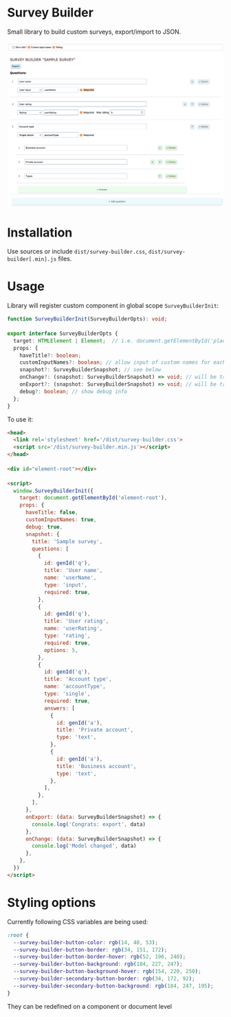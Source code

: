 # Survey Builder

Small library to build custom surveys, export/import to JSON.

![](docs/2021-09-19-23-27-03.png)
# Installation

Use sources or include `dist/survey-builder.css`, `dist/survey-builder[.min].js` files.

# Usage

Library will register custom component in global scope `SurveyBuilderInit`:

```ts
function SurveyBuilderInit(SurveyBuilderOpts): void;

export interface SurveyBuilderOpts {
  target: HTMLElement | Element;  // i.e. document.getElementById('placeholder')
  props: {
    haveTitle?: boolean;
    customInputNames?: boolean; // allow input of custom names for each question
    snapshot?: SurveyBuilderSnapshot; // see below
    onChange?: (snapshot: SurveyBuilderSnapshot) => void; // will be triggered on every change
    onExport?: (snapshot: SurveyBuilderSnapshot) => void; // will be triggered on export click
    debug?: boolean; // show debug info
  };
}
```

To use it:

```html
<head>
  <link rel='stylesheet' href='/dist/survey-builder.css'>
  <script src='/dist/survey-builder.min.js'></script>
</head>

<div id="element-root"></div>

<script>
  window.SurveyBuilderInit({
    target: document.getElementById('element-root'),
    props: {
      haveTitle: false,
      customInputNames: true,
      debug: true,
      snapshot: {
        title: 'Sample survey',
        questions: [
          {
            id: genId('q'),
            title: 'User name',
            name: 'userName',
            type: 'input',
            required: true,
          },
          {
            id: genId('q'),
            title: 'User rating',
            name: 'userRating',
            type: 'rating',
            required: true,
            options: 5,
          },
          {
            id: genId('q'),
            title: 'Account type',
            name: 'accountType',
            type: 'single',
            required: true,
            answers: [
              {
                id: genId('a'),
                title: 'Private account',
                type: 'text',
              },
              {
                id: genId('a'),
                title: 'Business account',
                type: 'text',
              },
            ],
          },
        ],
      },
      onExport: (data: SurveyBuilderSnapshot) => {
        console.log('Congrats: export', data)
      },
      onChange: (data: SurveyBuilderSnapshot) => {
        console.log('Model changed', data)
      },
    },
  })
</script>
```

# Styling options

Currently following CSS variables are being used:

```css
:root {
  --survey-builder-button-color: rgb(14, 40, 53);
  --survey-builder-button-border: rgb(34, 151, 172);
  --survey-builder-button-border-hover: rgb(52, 196, 240);
  --survey-builder-button-background: rgb(184, 227, 247);
  --survey-builder-button-background-hover: rgb(154, 220, 250);
  --survey-builder-secondary-button-border: rgb(34, 172, 92);
  --survey-builder-secondary-button-background: rgb(184, 247, 195);
}
```

They can be redefined on a component or document level